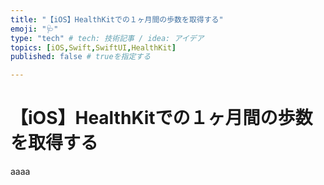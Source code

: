 ```yaml
---
title: "【iOS】HealthKitでの１ヶ月間の歩数を取得する"
emoji: "🩺"
type: "tech" # tech: 技術記事 / idea: アイデア
topics: [iOS,Swift,SwiftUI,HealthKit]
published: false # trueを指定する

---
```



# 【iOS】HealthKitでの１ヶ月間の歩数を取得する

aaaa
